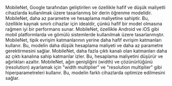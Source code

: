 MobileNet, Google tarafından geliştirilen ve özellikle hafif ve düşük maliyetli cihazlarda kullanılmak üzere tasarlanmış bir derin öğrenme modelidir.  MobileNet, daha az parametre ve hesaplama maliyetine sahiptir. Bu, özellikle kaynak sınırlı cihazlar için idealdir, çünkü hafif bir model olmasına rağmen iyi bir performans sunar. MobileNet, özellikle Android ve iOS gibi mobil platformlarda ve gömülü sistemlerde kullanılmak üzere tasarlanmıştır. MobileNet, tipik evrişim katmanlarının yerine daha hafif evrişim katmanları kullanır. Bu, modelin daha düşük hesaplama maliyeti ve daha az parametre gerektirmesini sağlar. MobileNet, daha fazla çıktı kanalı olan katmanları daha az çıktı kanalına sahip katmanlar izler. Bu, hesaplama maliyetini düşürür ve ağırlıkları azaltır. MobileNet, ağın genişliğini (width) ve çözünürlüğünü (resolution) ayarlamak için "width multiplier" ve "resolution multiplier" gibi hiperparametreleri kullanır. Bu, modelin farklı cihazlarda optimize edilmesini sağlar.
